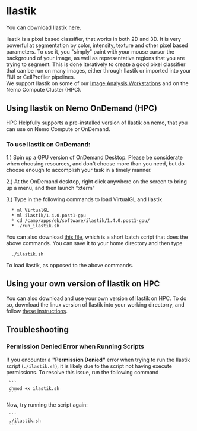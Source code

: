 # Ilastik
You can download Ilastik [here](https://www.ilastik.org/). 

Ilastik is a pixel based classifier, that works in both 2D and 3D. It is very powerful at segmentation by color, intensity, texture and other pixel based parameters. 
To use it, you "simply" paint with your mouse cursor the background of your image, as well as representative regions that you are trying to segment. 
This is done iteratively to create a good pixel classifier that can be run on many images, either through Ilastik or imported into your FIJI or CellProfiler pipelines.  
We support Ilastik on some of our [Image Analysis Workstations](https://github.com/FrancisCrickInstitute/CALM/wiki/Workstations) and on the Nemo Compute Cluster (HPC). 


## Using Ilastik on Nemo OnDemand (HPC)
HPC Helpfully supports a pre-installed version of Ilastik on nemo, that you can use on Nemo Compute or OnDemand.

### To use Ilastik on OnDemand:

1.) Spin up a GPU version of OnDemand Desktop. Please be considerate when choosing resources, and don't choose more than you need, but do choose enough to accomplish your task in a timely manner.

2.) At the OnDemand desktop, right click anywhere on the screen to bring up a menu, and then launch "xterm"

3.) Type in the following commands to load VirtualGL and Ilastik

      * ml VirtualGL
      * ml ilastik/1.4.0.post1-gpu
      * cd /camp/apps/eb/software/ilastik/1.4.0.post1-gpu/
      * ./run_ilastik.sh


You can also download [this file](https://github.com/FrancisCrickInstitute/CALM/blob/master/Ilastik/ilastik.sh), which is a short batch script that does the above commands. You can save it to your home directory and then type 

      ./ilastik.sh

To load ilastik, as opposed to the above commands. 

## Using your own version of Ilastik on HPC
You can also download and use your own version of Ilastik on HPC. To do so, download the linux version of Ilastik into your working directorry, and follow [these instructions](https://www.ilastik.org/documentation/basics/installation).

## Troubleshooting

### Permission Denied Error when Running Scripts

If you encounter a **"Permission Denied"** error when trying to run the Ilastik script (`./ilastik.sh`), it is likely due to the script not having execute permissions. To resolve this issue, run the following command

     ```
     chmod +x ilastik.sh
     ```

Now, try running the script again:

     ```
     ./ilastik.sh
     ```

